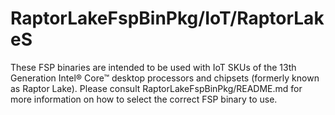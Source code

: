 # RaptorLakeFspBinPkg/IoT/RaptorLakeS
These FSP binaries are intended to be used with IoT SKUs of the 13th Generation Intel® Core™ desktop processors and chipsets (formerly known as Raptor Lake). Please consult RaptorLakeFspBinPkg/README.md for more information on how to select the correct FSP binary to use.